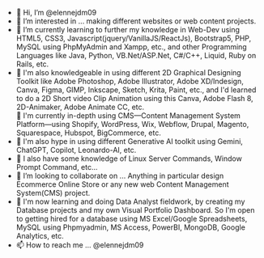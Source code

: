 - 👋 Hi, I’m @elennejdm09
- 👀 I’m interested in ... making different websites or web content projects.
- 🌱 I’m currently learning to further my knowledge in Web-Dev using HTML5, CSS3, Javascript(jquery/VanillaJS/ReactJs), Bootstrap5, PHP, MySQL using PhpMyAdmin and Xampp, etc., and other Programming Languages like Java, Python, VB.Net/ASP.Net, C#/C++, Liquid, Ruby on Rails, etc.
- 👀 I'm also knowledgeable in using different 2D Graphical Designing Toolkit like Adobe Photoshop, Adobe Illustrator, Adobe XD/Indesign, Canva, Figma, GIMP, Inkscape, Sketch, Krita, Paint, etc., and I'd learned to do a 2D Short video Clip Animation using this Canva, Adobe Flash 8, 2D-Animaker, Adobe Animate CC, etc.  
🌱 I'm currently in-depth using CMS—Content Management System Platform—using Shopify, WordPress, Wix, Webflow, Drupal,  Magento, Squarespace, Hubspot, BigCommerce, etc.
- 👀 I'm also hype in using different Generative AI toolkit using Gemini, ChatGPT, Copilot, Leonardo-AI, etc.
- 🌱 I also have some knowledge of Linux Server Commands, Window Prompt Command, etc...
- 💞️ I’m looking to collaborate on ... Anything in particular design Ecommerce Online Store or any new web Content Management System(CMS) project. 
- 👀 I'm now learning and doing Data Analyst fieldwork, by creating my Database projects and my own Visual Portfolio Dashboard. So I'm open to getting hired for a database using MS Excel/Google Spreadsheets, MySQL using Phpmyadmin, MS Access, PowerBI, MongoDB, Google Analytics, etc.  
- 📫 How to reach me ... @elennejdm09
<!---
elennejdm09/elennejdm09 is a ✨ special ✨ repository because its `README.md` (this file) appears on your GitHub profile.
You can click the Preview link to take a look at your changes.
--->
